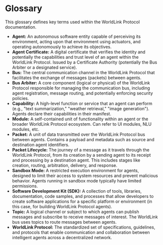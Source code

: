 # Glossary

This glossary defines key terms used within the WorldLink Protocol documentation.

* **Agent:** An autonomous software entity capable of perceiving its environment, acting upon that environment using actuators, and operating autonomously to achieve its objectives.
* **Agent Certificate:** A digital certificate that verifies the identity and potentially the capabilities and trust level of an agent within the WorldLink Protocol. Issued by a Certificate Authority (potentially the Bus Arbiter or a designated service).
* **Bus:** The central communication channel in the WorldLink Protocol that facilitates the exchange of messages (packets) between agents.
* **Bus Arbiter:** A core component (logical or physical) of the WorldLink Protocol responsible for managing the communication bus, including agent registration, message routing, and potentially enforcing security policies.
* **Capability:** A high-level function or service that an agent can perform (e.g., "text summarization," "weather retrieval," "image generation"). Agents declare their capabilities in their manifest.
* **Module:** A self-contained unit of functionality within an agent or the broader WorldLink Protocol ecosystem. Can refer to UI modules, NLU modules, etc.
* **Packet:** A unit of data transmitted over the WorldLink Protocol bus between agents. Contains a payload and metadata such as source and destination agent identifiers.
* **Packet Lifecycle:** The journey of a message as it travels through the WorldLink Protocol, from its creation by a sending agent to its receipt and processing by a destination agent. This includes stages like creation, routing, arbitration, delivery, and response.
* **Sandbox Mode:** A restricted execution environment for agents, designed to limit their access to system resources and prevent malicious behavior. Agents running in sandbox mode typically have limited permissions.
* **Software Development Kit (SDK):** A collection of tools, libraries, documentation, code samples, and processes that allow developers to create software applications for a specific platform or environment (in this case, for building WorldLink Protocol agents).
* **Topic:** A logical channel or subject to which agents can publish messages and subscribe to receive messages of interest. The WorldLink bus uses topics to route messages between agents.
* **WorldLink Protocol:** The standardized set of specifications, guidelines, and protocols that enable communication and collaboration between intelligent agents across a decentralized network.